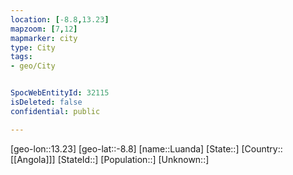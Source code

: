 ```yaml
---
location: [-8.8,13.23]
mapzoom: [7,12] 
mapmarker: city 
type: City
tags:
- geo/City


SpocWebEntityId: 32115
isDeleted: false
confidential: public

---
```

[geo-lon::13.23]
[geo-lat::-8.8]
[name::Luanda]
[State::]
[Country::[[Angola]]]
[StateId::]
[Population::]
[Unknown::]

